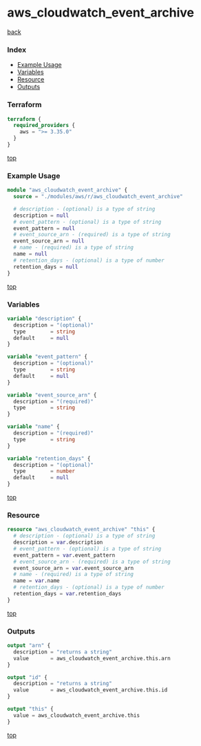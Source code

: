 # aws_cloudwatch_event_archive

[back](../aws.md)

### Index

- [Example Usage](#example-usage)
- [Variables](#variables)
- [Resource](#resource)
- [Outputs](#outputs)

### Terraform

```terraform
terraform {
  required_providers {
    aws = ">= 3.35.0"
  }
}
```

[top](#index)

### Example Usage

```terraform
module "aws_cloudwatch_event_archive" {
  source = "./modules/aws/r/aws_cloudwatch_event_archive"

  # description - (optional) is a type of string
  description = null
  # event_pattern - (optional) is a type of string
  event_pattern = null
  # event_source_arn - (required) is a type of string
  event_source_arn = null
  # name - (required) is a type of string
  name = null
  # retention_days - (optional) is a type of number
  retention_days = null
}
```

[top](#index)

### Variables

```terraform
variable "description" {
  description = "(optional)"
  type        = string
  default     = null
}

variable "event_pattern" {
  description = "(optional)"
  type        = string
  default     = null
}

variable "event_source_arn" {
  description = "(required)"
  type        = string
}

variable "name" {
  description = "(required)"
  type        = string
}

variable "retention_days" {
  description = "(optional)"
  type        = number
  default     = null
}
```

[top](#index)

### Resource

```terraform
resource "aws_cloudwatch_event_archive" "this" {
  # description - (optional) is a type of string
  description = var.description
  # event_pattern - (optional) is a type of string
  event_pattern = var.event_pattern
  # event_source_arn - (required) is a type of string
  event_source_arn = var.event_source_arn
  # name - (required) is a type of string
  name = var.name
  # retention_days - (optional) is a type of number
  retention_days = var.retention_days
}
```

[top](#index)

### Outputs

```terraform
output "arn" {
  description = "returns a string"
  value       = aws_cloudwatch_event_archive.this.arn
}

output "id" {
  description = "returns a string"
  value       = aws_cloudwatch_event_archive.this.id
}

output "this" {
  value = aws_cloudwatch_event_archive.this
}
```

[top](#index)